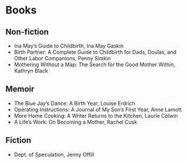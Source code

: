 # Books

## Non-fiction
* Ina May’s Guide to Childbirth, Ina May Gaskin
* Birth Partner: A Complete Guide to Childbirth for Dads, Doulas, and Other Labor Companions, Penny Simkin
* Mothering Without a Map: The Search for the Good Mother Within, Kathryn Black

## Memoir
* The Blue Jay’s Dance: A Birth Year, Louise Erdrich
* Operating Instructions: A Journal of My Son’s First Year, Anne Lamott
* More Home Cooking: A Writer Returns to the Kitchen, Laurie Colwin
* A Life’s Work: On Becoming a Mother, Rachel Cusk

## Fiction
* Dept. of Speculation, Jenny Offill
